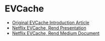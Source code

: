 # EVCache 
- [Original EVCache Introduction Article](https://medium.com/netflix-techblog/announcing-evcache-distributed-in-memory-datastore-for-cloud-c26a698c27f7)
- [Netflix EVCache, Rend Presentation](https://www.percona.com/live/17/sites/default/files/slides/EVCache-%20Lowering%20Costs%20for%20a%20Low%20Latency%20Cache%20with%20RocksDB%20%28Percona%29.pdf)
- [Netflix EVCache, Rend Medium Document](https://medium.com/netflix-techblog/application-data-caching-using-ssds-5bf25df851ef)
